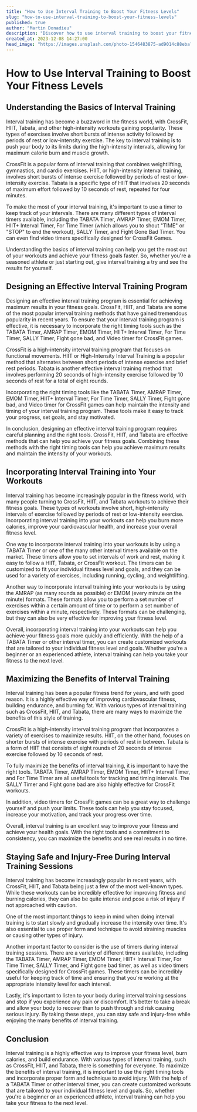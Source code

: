```yaml
---
title: "How to Use Interval Training to Boost Your Fitness Levels"
slug: "how-to-use-interval-training-to-boost-your-fitness-levels"
published: true
author: "Martin Donadieu"
description: "Discover how to use interval training to boost your fitness levels with CrossFit, HIIT, and Tabata workouts. Learn how to design an effective program, incorporate interval training into your workouts, and maximize the benefits while staying safe and injury-free."
created_at: 2023-12-08 14:27:00
head_image: "https://images.unsplash.com/photo-1546483875-ad9014c88eba?ixlib=rb-4.0.3&q=80&fm=jpg&crop=entropy&cs=tinysrgb&w=1200"
---
```


# How to Use Interval Training to Boost Your Fitness Levels

## **Understanding the Basics of Interval Training**

Interval training has become a buzzword in the fitness world, with CrossFit, HIIT, Tabata, and other high-intensity workouts gaining popularity. These types of exercises involve short bursts of intense activity followed by periods of rest or low-intensity exercise. The key to interval training is to push your body to its limits during the high-intensity intervals, allowing for maximum calorie burn and muscle growth.

CrossFit is a popular form of interval training that combines weightlifting, gymnastics, and cardio exercises. HIIT, or high-intensity interval training, involves short bursts of intense exercise followed by periods of rest or low-intensity exercise. Tabata is a specific type of HIIT that involves 20 seconds of maximum effort followed by 10 seconds of rest, repeated for four minutes.

To make the most of your interval training, it's important to use a timer to keep track of your intervals. There are many different types of interval timers available, including the TABATA Timer, AMRAP Timer, EMOM Timer, HIIT+ Interval Timer, For Time Timer (which allows you to shout "TIME" or "STOP" to end the workout), SALLY Timer, and Fight Gone Bad Timer. You can even find video timers specifically designed for CrossFit Games.

Understanding the basics of interval training can help you get the most out of your workouts and achieve your fitness goals faster. So, whether you're a seasoned athlete or just starting out, give interval training a try and see the results for yourself.

## **Designing an Effective Interval Training Program**

Designing an effective interval training program is essential for achieving maximum results in your fitness goals. CrossFit, HIIT, and Tabata are some of the most popular interval training methods that have gained tremendous popularity in recent years. To ensure that your interval training program is effective, it is necessary to incorporate the right timing tools such as the TABATA Timer, AMRAP Timer, EMOM Timer, HIIT+ Interval Timer, For Time Timer, SALLY Timer, Fight gone bad, and Video timer for CrossFit games.

CrossFit is a high-intensity interval training program that focuses on functional movements. HIIT or High-Intensity Interval Training is a popular method that alternates between short periods of intense exercise and brief rest periods. Tabata is another effective interval training method that involves performing 20 seconds of high-intensity exercise followed by 10 seconds of rest for a total of eight rounds.

Incorporating the right timing tools like the TABATA Timer, AMRAP Timer, EMOM Timer, HIIT+ Interval Timer, For Time Timer, SALLY Timer, Fight gone bad, and Video timer for CrossFit games can help maintain the intensity and timing of your interval training program. These tools make it easy to track your progress, set goals, and stay motivated.

In conclusion, designing an effective interval training program requires careful planning and the right tools. CrossFit, HIIT, and Tabata are effective methods that can help you achieve your fitness goals. Combining these methods with the right timing tools can help you achieve maximum results and maintain the intensity of your workouts.

## **Incorporating Interval Training into Your Workouts**

Interval training has become increasingly popular in the fitness world, with many people turning to CrossFit, HIIT, and Tabata workouts to achieve their fitness goals. These types of workouts involve short, high-intensity intervals of exercise followed by periods of rest or low-intensity exercise. Incorporating interval training into your workouts can help you burn more calories, improve your cardiovascular health, and increase your overall fitness level.

One way to incorporate interval training into your workouts is by using a TABATA Timer or one of the many other interval timers available on the market. These timers allow you to set intervals of work and rest, making it easy to follow a HIIT, Tabata, or CrossFit workout. The timers can be customized to fit your individual fitness level and goals, and they can be used for a variety of exercises, including running, cycling, and weightlifting.

Another way to incorporate interval training into your workouts is by using the AMRAP (as many rounds as possible) or EMOM (every minute on the minute) formats. These formats allow you to perform a set number of exercises within a certain amount of time or to perform a set number of exercises within a minute, respectively. These formats can be challenging, but they can also be very effective for improving your fitness level.

Overall, incorporating interval training into your workouts can help you achieve your fitness goals more quickly and efficiently. With the help of a TABATA Timer or other interval timer, you can create customized workouts that are tailored to your individual fitness level and goals. Whether you're a beginner or an experienced athlete, interval training can help you take your fitness to the next level.

## **Maximizing the Benefits of Interval Training**

Interval training has been a popular fitness trend for years, and with good reason. It is a highly effective way of improving cardiovascular fitness, building endurance, and burning fat. With various types of interval training such as CrossFit, HIIT, and Tabata, there are many ways to maximize the benefits of this style of training.

CrossFit is a high-intensity interval training program that incorporates a variety of exercises to maximize results. HIIT, on the other hand, focuses on shorter bursts of intense exercise with periods of rest in between. Tabata is a form of HIIT that consists of eight rounds of 20 seconds of intense exercise followed by 10 seconds of rest.

To fully maximize the benefits of interval training, it is important to have the right tools. TABATA Timer, AMRAP Timer, EMOM Timer, HIIT+ Interval Timer, and For Time Timer are all useful tools for tracking and timing intervals. The SALLY Timer and Fight gone bad are also highly effective for CrossFit workouts.

In addition, video timers for CrossFit games can be a great way to challenge yourself and push your limits. These tools can help you stay focused, increase your motivation, and track your progress over time.

Overall, interval training is an excellent way to improve your fitness and achieve your health goals. With the right tools and a commitment to consistency, you can maximize the benefits and see real results in no time.

## **Staying Safe and Injury-Free During Interval Training Sessions**

Interval training has become increasingly popular in recent years, with CrossFit, HIIT, and Tabata being just a few of the most well-known types. While these workouts can be incredibly effective for improving fitness and burning calories, they can also be quite intense and pose a risk of injury if not approached with caution. 

One of the most important things to keep in mind when doing interval training is to start slowly and gradually increase the intensity over time. It's also essential to use proper form and technique to avoid straining muscles or causing other types of injury. 

Another important factor to consider is the use of timers during interval training sessions. There are a variety of different timers available, including the TABATA Timer, AMRAP Timer, EMOM Timer, HIIT+ Interval Timer, For Time Timer, SALLY Timer, and Fight gone bad timer, as well as video timers specifically designed for CrossFit games. These timers can be incredibly useful for keeping track of time and ensuring that you're working at the appropriate intensity level for each interval. 

Lastly, it's important to listen to your body during interval training sessions and stop if you experience any pain or discomfort. It's better to take a break and allow your body to recover than to push through and risk causing serious injury. By taking these steps, you can stay safe and injury-free while enjoying the many benefits of interval training.

## **Conclusion**

Interval training is a highly effective way to improve your fitness level, burn calories, and build endurance. With various types of interval training, such as CrossFit, HIIT, and Tabata, there is something for everyone. To maximize the benefits of interval training, it is important to use the right timing tools and incorporate proper form and technique to avoid injury. With the help of a TABATA Timer or other interval timer, you can create customized workouts that are tailored to your individual fitness level and goals. So, whether you're a beginner or an experienced athlete, interval training can help you take your fitness to the next level.